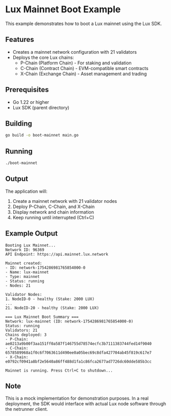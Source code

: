# Lux Mainnet Boot Example

This example demonstrates how to boot a Lux mainnet using the Lux SDK.

## Features

- Creates a mainnet network configuration with 21 validators
- Deploys the core Lux chains:
  - P-Chain (Platform Chain) - For staking and validation
  - C-Chain (Contract Chain) - EVM-compatible smart contracts
  - X-Chain (Exchange Chain) - Asset management and trading

## Prerequisites

- Go 1.22 or higher
- Lux SDK (parent directory)

## Building

```bash
go build -o boot-mainnet main.go
```

## Running

```bash
./boot-mainnet
```

## Output

The application will:
1. Create a mainnet network with 21 validator nodes
2. Deploy P-Chain, C-Chain, and X-Chain
3. Display network and chain information
4. Keep running until interrupted (Ctrl+C)

## Example Output

```
Booting Lux Mainnet...
Network ID: 96369
API Endpoint: https://api.mainnet.lux.network

Mainnet created:
- ID: network-1754286981765854000-0
- Name: lux-mainnet
- Type: mainnet
- Status: running
- Nodes: 21

Validator Nodes:
1. NodeID-0 - healthy (Stake: 2000 LUX)
...
21. NodeID-20 - healthy (Stake: 2000 LUX)

=== Lux Mainnet Boot Summary ===
Network: lux-mainnet (ID: network-1754286981765854000-0)
Status: running
Validators: 21
Chains deployed: 3
- P-Chain: ae0213a9b00f3aa151ff0a587f146755d78574ecfc3b7111383744fed14f9040
- C-Chain: 6578589968a1f0c6f7063611d490ee0a05bec69c8dfa427704ab45f819c617e7
- X-Chain: e0792cf0941a8bf2e5640a86ff488d1fa1c86fca2677ad7726dc60dde585b3cc

Mainnet is running. Press Ctrl+C to shutdown...
```

## Note

This is a mock implementation for demonstration purposes. In a real deployment, the SDK would interface with actual Lux node software through the netrunner client.